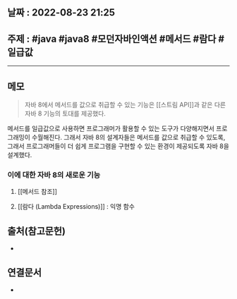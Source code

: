 ## 날짜 : 2022-08-23 21:25

## 주제 : #java #java8 #모던자바인액션 #메서드 #람다 #일급값
----
## 메모
> 자바 8에서 메서드를 값으로 취급할 수 있는 기능은 [[스트림 API]]과 같은 다른 자바 8 기능의 토대를 제공했다. 

메서드를 일급값으로 사용하면 프로그래머가 활용할 수 있는 도구가 다양해지면서 프로그래밍이 수월해진다. 
그래서 자바 8의 설계자들은 메서드를 값으로 취급할 수 있도록, 그래서 프로그래머들이 더 쉽게 프로그램을 구현할 수 있는 환경이 제공되도록 자바 8을 설계했다. 



### 이에 대한 자바 8의 새로운 기능
1. [[메서드 참조]]

2. [[람다 (Lambda Expressions)]] : 익명 함수


## 출처(참고문헌)
-

## 연결문서
- 
